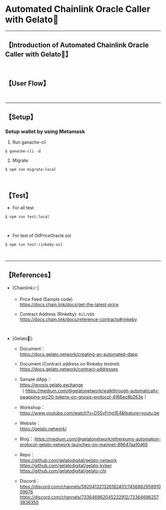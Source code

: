 # Automated Chainlink Oracle Caller with Gelato🍦


***
## 【Introduction of Automated Chainlink Oracle Caller with Gelato🍦】


&nbsp;

## 【User Flow】


&nbsp;

***

## 【Setup】
### Setup wallet by using Metamask
1. Run ganache-cli
```
$ ganache-cli -d
```

2. Migrate
```
$ npm run migrate:local
```

&nbsp;

## 【Test】
- For all test
```
$ npm run test:local
```

<br>

- For test of OilPriceOracle.sol
```
$ npm run test:rinkeby-oil
```

<br>

***

## 【References】
- [Chainlink💹]
  - Price Feed (Sample code)  
    https://docs.chain.link/docs/get-the-latest-price  
  
  - Contract Address (Rinkeby): `Oil/USD`  
    https://docs.chain.link/docs/reference-contracts#rinkeby  

<br>

- [Gelato🍦]:
  - Document：  
    https://docs.gelato.network/creating-an-automated-dapp  

  - Document (Contract address on Rinkeby testnet)  
    https://docs.gelato.network/contract-addresses

  - Sample dApp：  
    https://gnosis.gelato.exchange  
    （ https://medium.com/@gelatonetwork/walkthrough-automatically-swapping-erc20-tokens-on-gnosis-protocol-4166ec8b263e ）

  - Workshop：  
    https://www.youtube.com/watch?v=D5SyFrhg1E4&feature=youtu.be   

  - Website：  
    https://gelato.network/
  
  - Blog： 
    https://medium.com/@gelatonetwork/ethereums-automation-protocol-gelato-network-launches-on-mainnet-88647aa10d65
  
  - Repo：  
    https://github.com/gelatodigital/gelato-network 
    https://github.com/gelatodigital/gelato-kyber
    https://github.com/gelatodigital/gelato-chi
  
  - Discord：  
    https://discord.com/channels/592041321326182401/745688295891009676  
    https://discord.com/channels/733646962045222912/733646962573836350  

